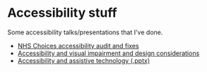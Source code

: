 # Accessibility stuff

Some accessibility talks/presentations that I've done.

- [NHS Choices accessibility audit and fixes](https://mcheung-nhs.github.io/accessibility/nhschoices-audit/)
- [Accessibility and visual impairment and design considerations](https://mcheung-nhs.github.io/accessibility/visual-impairment/)
- [Accessibility and assistive technology (.pptx)](https://mcheung-nhs.github.io/accessibility/assistive-tech/web-accessibility-assistive-technologies.pptx)
